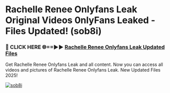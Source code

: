 # Rachelle Renee Onlyfans Leak Original Videos 0nlyFans Leaked - Files Updated! (sob8i)

<h3>🔴 CLICK HERE 🌐==►► <a href="https://tinyurl.com/x26r9saj" rel="nofollow">Rachelle Renee Onlyfans Leak Updated Files</a></h3>

Get Rachelle Renee Onlyfans Leak and all content. Now you can access all videos and pictures of Rachelle Renee Onlyfans Leak. New Updated Files 2025!

[![sob8i](https://i.imgur.com/LkgZPqh.gif)](https://tinyurl.com/x26r9saj)
